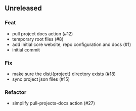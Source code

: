 ## Unreleased

### Feat

- pull project docs action (#12)
- temporary root files (#8)
- add initial core website, repo configuration and docs (#1)
- initial commit

### Fix

- make sure the dist/{project} directory exists (#18)
- sync project json files (#15)

### Refactor

- simplify pull-projects-docs action (#27)
